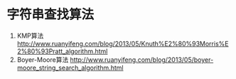 # 字符串查找算法
1. KMP算法 http://www.ruanyifeng.com/blog/2013/05/Knuth%E2%80%93Morris%E2%80%93Pratt_algorithm.html
2. Boyer-Moore算法 http://www.ruanyifeng.com/blog/2013/05/boyer-moore_string_search_algorithm.html